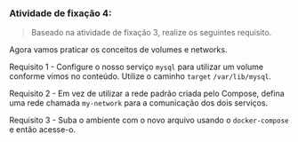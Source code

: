 ###  Atividade de fixação 4:
> Baseado na atividade de fixação 3, realize os seguintes requisito.

Agora vamos praticar os conceitos de volumes e networks.

Requisito 1 - Configure o nosso serviço `mysql` para utilizar um volume conforme vimos no conteúdo. Utilize o caminho `target` `/var/lib/mysql`.

Requisito 2 - Em vez de utilizar a rede padrão criada pelo Compose, defina uma rede chamada `my-network` para a comunicação dos dois serviços.

Requisito 3 - Suba o ambiente com o novo arquivo usando o `docker-compose` e então acesse-o.


